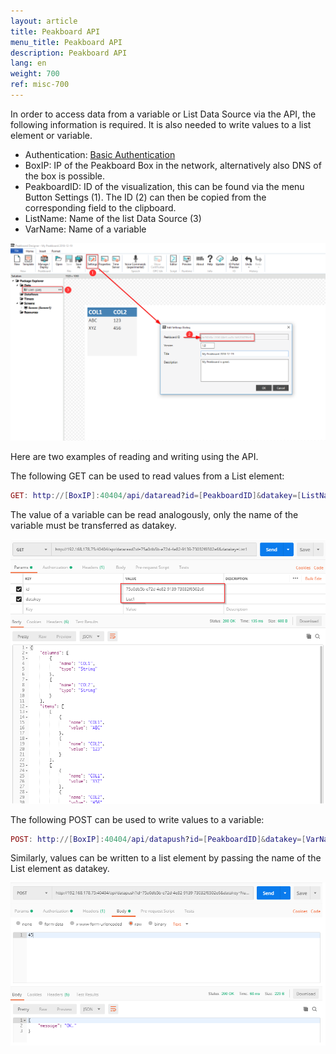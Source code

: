 ```yaml
---
layout: article
title: Peakboard API
menu_title: Peakboard API
description: Peakboard API
lang: en
weight: 700
ref: misc-700
---
```


In order to access data from a variable or List Data Source via the API, the following information is required. It is also needed to write values to a list element or variable.

* Authentication: [Basic Authentication](https://en.wikipedia.org/wiki/Basic_access_authentication)
* BoxIP: IP of the Peakboard Box in the network, alternatively also DNS of the box is possible.
* PeakboardID: ID of the visualization, this can be found via the menu Button Settings (1). The ID (2) can then be copied from the corresponding field to the clipboard.
* ListName: Name of the list Data Source (3)
* VarName: Name of a variable

![API01](/assets/images/misc/API/API01.png)

Here are two examples of reading and writing using the API. 

The following GET can be used to read values from a List element:

```lua
GET: http://[BoxIP]:40404/api/dataread?id=[PeakboardID]&datakey=[ListName]
```

The value of a variable can be read analogously, only the name of the variable must be transferred as datakey.

![API02](/assets/images/misc/API/API02.png)

The following POST can be used to write values to a variable:

```lua
POST: http://[BoxIP]:40404/api/datapush?id=[PeakboardID]&datakey=[VarName]
```

Similarly, values can be written to a list element by passing the name of the List element as datakey.

![API03](/assets/images/misc/API/API03.png)